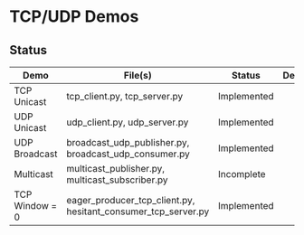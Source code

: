 # TCP/UDP Demos

## Status

| Demo                 | File(s)                                                       | Status               | Description                             |
| -------------------- | ------------------------------------------------------------- | -------------------- | --------------------------------------- |
| TCP Unicast          | tcp_client.py, tcp_server.py                                  | Implemented          |                                         |
| UDP Unicast          | udp_client.py, udp_server.py                                  | Implemented          |                                         |
| UDP Broadcast        | broadcast_udp_publisher.py, broadcast_udp_consumer.py         | Implemented          |                                         |
| Multicast            | multicast_publisher.py, multicast_subscriber.py               | Incomplete           |                                         |
| TCP Window = 0       | eager_producer_tcp_client.py, hesitant_consumer_tcp_server.py | Implemented          |                                         |
